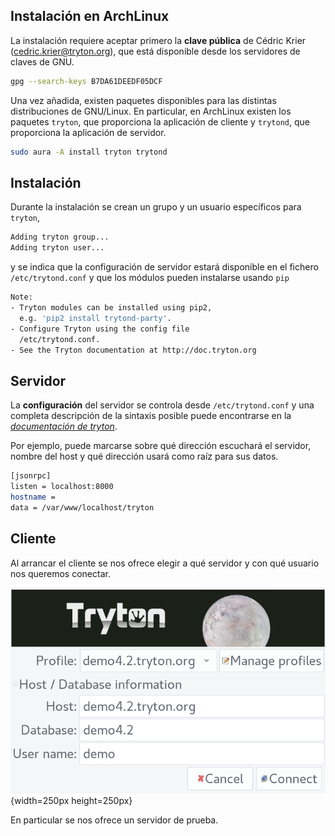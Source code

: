 ## Instalación en ArchLinux
La instalación requiere aceptar primero la **clave pública** de Cédric
Krier (<cedric.krier@tryton.org>), que está disponible desde los servidores
de claves de GNU.

``` bash
gpg --search-keys B7DA61DEEDF05DCF
```

Una vez añadida, existen paquetes disponibles para las distintas
distribuciones de GNU/Linux. En particular, en ArchLinux existen los paquetes `tryton`,
que proporciona la aplicación de cliente y `trytond`, que proporciona la
aplicación de servidor.

``` bash
sudo aura -A install tryton trytond
```

## Instalación
Durante la instalación se crean un grupo y un usuario específicos para
`tryton`,

``` bash
Adding tryton group...
Adding tryton user...
```

y se indica que la configuración de servidor estará disponible en el
fichero `/etc/trytond.conf` y que los módulos pueden instalarse usando
`pip`

``` bash
Note:
- Tryton modules can be installed using pip2,
  e.g. 'pip2 install trytond-party'.
- Configure Tryton using the config file
  /etc/trytond.conf.
- See the Tryton documentation at http://doc.tryton.org
```

## Servidor
La **configuración** del servidor se controla desde `/etc/trytond.conf` y una
completa descripción de la sintaxis posible puede encontrarse en la
[*documentación de tryton*](http://doc.tryton.org/3.8/trytond/doc/topics/configuration.html).

Por ejemplo, puede marcarse sobre qué dirección escuchará el servidor,
nombre del host y qué dirección usará como raíz para sus datos.

``` bash
[jsonrpc]
listen = localhost:8000
hostname =
data = /var/www/localhost/tryton
```

## Cliente
Al arrancar el cliente se nos ofrece elegir a qué servidor y con qué
usuario nos queremos conectar.

![Pantalla de selección de perfil.](Presentacion/tryton-profile.png){width=250px height=250px}

En particular se nos ofrece un servidor de prueba.
